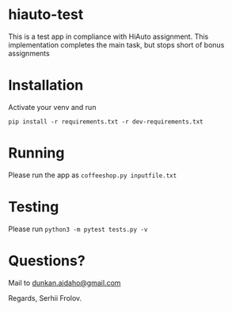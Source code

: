 # hiauto-test
This is a test app in compliance with HiAuto assignment.
This implementation completes the main task, but stops short of bonus assignments

# Installation

Activate your venv and run

`pip install -r requirements.txt -r dev-requirements.txt`


# Running

Please run the app as `coffeeshop.py inputfile.txt`


# Testing

Please run `python3 -m pytest tests.py -v`



# Questions?

Mail to dunkan.aidaho@gmail.com


Regards,
Serhii Frolov.
